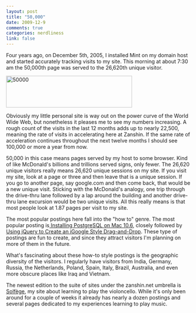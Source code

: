 ```yaml
--- 
layout: post
title: "50,000"
date: 2009-12-9
comments: true
categories: nerdliness
link: false
---
```

Four years ago, on December 5th, 2005, I installed Mint on my domain host and started accurately tracking visits to my site. This morning at about 7:30 am the 50,000th page was served to the 26,620th unique visitor.

<img class="aligncenter size-full wp-image-2193" title="50000" src="http://zanshin.net/wp-content/uploads/2009/12/50000.png" alt="50000" width="344" height="87" />

Obviously my little personal site is way out on the power curve of the World Wide Web, but nonetheless it pleases me to see my numbers increasing. A rough count of the visits in the last 12 months adds up to nearly 22,500, meaning the rate of visits in accelerating here at Zanshin. If the same rate of acceleration continues throughout the next twelve months I should see 100,000 or more a year from now.

50,000 in this case means pages served by my host to some browser. Kind of like McDonald's billions and trillions served signs, only fewer. The 26,620 unique visitors really means 26,620 unique sessions on my site. If you visit my site, look at a page or three and then leave that is a unique session. If you go to another page, say google.com and then come back, that would be a new unique visit. Sticking with the McDonald's analogy, one trip through the drive-thru lane followed by a lap around the building and another drive-thru lane excursion would be two unique visits. All this really means is that most people look at 1.87 pages per visit to my site.

The most popular postings here fall into the "how to" genre. The most popular posting is<a title="Installing PostgreSQL on Mac OS X 10.6" href="http://zanshin.net/2009/09/07/installing-postgresql-on-mac-10-6-snow-leopard/" target="_self"> Installing PostgreSQL on Mac 10.6</a>, closely followed by <a title="Using jQuery to Create an iGoogle Style Drag-and-Drop" href="http://zanshin.net/2008/11/12/using-jquery-to-create-igoogle-style-drag-and-drop/" target="_self">Using jQuery to Create an iGoogle Style Drag-and-Drop</a>. These type of postings are fun to create, and since they attract visitors I'm planning on more of them in the future.

What's fascinating about these how-to style postings is the geographic diversity of the visitors. I regularly have visitors from India, Germany, Russia, the Netherlands, Poland, Spain, Italy, Brazil, Australia, and even more obscure places like Iraq and Vietnam.

The newest edition to the suite of sites under the zanshin.net umbrella is <a title="Solfège" href="http://cello.zanshin.net" target="_self">Solfège</a>, my site about learning to play the violoncello. While it's only been around for a couple of weeks it already has nearly a dozen postings and several pages dedicated to my experiences learning to play music.
